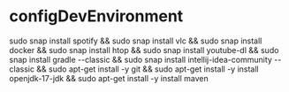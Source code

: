 # configDevEnvironment
sudo snap install spotify && 
sudo snap install vlc && 
sudo snap install docker &&
sudo snap install htop &&
sudo snap install youtube-dl &&
sudo snap install gradle --classic &&
sudo snap install intellij-idea-community --classic &&
sudo apt-get install -y git &&
sudo apt-get install -y install openjdk-17-jdk &&
sudo apt-get install -y install maven 
